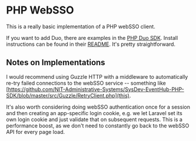 # PHP WebSSO
This is a really basic implementation of a PHP webSSO client.

If you want to add Duo, there are examples in the [PHP Duo SDK](https://github.com/duosecurity/duo_php/tree/master/demos). Install instructions can be found in their [README](https://github.com/duosecurity/duo_php). It's pretty straightforward.

## Notes on Implementations
I would recommend using Guzzle HTTP with a middleware to automatically re-try failed connections to the webSSO service -- something like [https://github.com/NIT-Administrative-Systems/SysDev-EventHub-PHP-SDK/blob/master/src/Guzzle/RetryClient.php](this).

It's also worth considering doing webSSO authentication once for a session and then creating an app-specific login cookie, e.g. we let Laravel set its own login cookie and just validate that on subsequent requests. This is a performance boost, as we don't need to constantly go back to the webSSO API for every page load.
